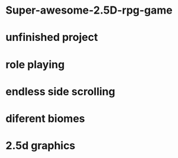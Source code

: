 # Super-awesome-2.5D-rpg-game

# unfinished project
# role playing
# endless side scrolling
# diferent biomes
# 2.5d graphics 


